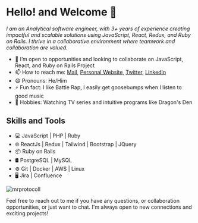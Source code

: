 # Hello! and Welcome 👋 
*I am an Analytical software engineer, with 3+ years of experience creating impactful and scalable solutions using JavaScript, React, Redux, and Ruby on Rails. I thrive in a collaborative environment where teamwork and collaboration are valued.*

- 🤔 I’m open to opportunities and looking to collaborate on JavaScript, React, and Ruby on Rails Project
- 📫 How to reach me: [Mail](lekanvgbg@gmail.com), [Personal Website](https://www.mrprotocoll.ma), [Twitter](https://twitter.com/dprotocol),  [LinkedIn](https://www.linkedin.com/in/mrprotocoll)
- 😄 Pronouns: He/Him
- ⚡ Fun fact: I like Battle Rap, I easily get goosebumps when I listen to good music
-  🌱 Hobbies: Watching TV series and intuitive programs like Dragon's Den

## Skills and Tools

- 💻 JavaScript | PHP | Ruby
- 🌐 ReactJs | Redux | Tailwind | Bootstrap | JQuery
- 📦 Ruby on Rails
- 🛢️ PostgreSQL | MySQL
- ⚙️ Git | Docker | AWS | Linux
- 🖥️ Jira | Confluence 

<p align="left"> <img src="https://komarev.com/ghpvc/?username=mrprotocoll&label=Profile%20views&color=0e75b6&style=flat" alt="mrprotocoll" /> </p>
Feel free to reach out to me if you have any questions, or collaboration opportunities, or just want to chat. I'm always open to new connections and exciting projects!
